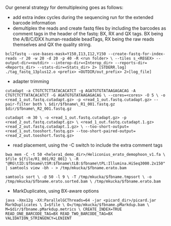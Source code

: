 Our general strategy for demultiplexing goes as follows:

- add extra index cycles during the sequencing run for the extended barcode information
- demultiplex the reads and create fastq files by including the barcodes as comment tags in the header of the fastq: BX, RX and QX tags. BX being the A/B/C/DXX human-readable beadTags, RX being the raw reads themselves and QX the quality string.

`bcl2fastq --use-bases-mask=Y150,I13,I12,Y150 --create-fastq-for-index-reads -r 20 -w 20 -d 20 -p 40 -R <run folder> \
--tiles s_<REGEX> --output-dir=<outdir> --interop-dir=<Interop_dir> --reports-dir=<Reports_dir> --stats-dir=<Stats_dir> 2> [STDERR.log]
./tag_fastq_13plus12.o <prefix> <OUTDIR/out_prefix> 2>[log_file]`

- adapter trimming 

`cutadapt -a CTGTCTCTTATACACATCT -g AGATGTGTATAAGAGACAG -A CTGTCTCTTATACACATCT -G AGATGTGTATAAGAGACAG \
        --cores=<cores> -O 5 \
        -o <read_1_out.fastq.cutadapt.gz> -p <read_1_out.fastq.cutadapt.gz> --pair-filter both \
        $dir/$fbname\_R1_001.fastq.gz $dir/$fbname\_R2_001.fastq.gz`

`cutadapt -m 30 \
       -o <read_1_out.fastq.cutadapt.gz> -p <read_2_out.fastq.cutadapt.gz> \
        <read_1_out.fastq.cutadapt.1.gz> <read_2_out.fastq.cutadapt.1.gz> \
        --too-short-output=<read_1_out.tooshort.fastq.gz> --too-short-paired-output=<read_2_out.tooshort.fastq.gz>`

- read placement, using the -C switch to include the extra comment tags

`bwa mem -C -t 50 <helera1_demo_dir>/Heliconius_erato_demophoon_v1.fa \
        $file ${file/R1_001/R2_001} \
        -R "@RG\tID:$fbname\tSM:$fbname\tLB:$fbname\tPL:Illumina.HiSeq3000.2x150" |
        samtools view -bh - > /tmp/mkucka/$fbname.erato.bam`

`samtools sort \
        -@ 50 -l 9 \
        -T /tmp/mkucka/$fbname.tmpsort \
        -o /tmp/mkucka/$fbname.erato.sorted.bam \
        /tmp/mkucka/$fbname.erato.bam`

- MarkDuplicates, using BX-aware options

`java -Xmx12g -XX:ParallelGCThreads=64 -jar <picard_dir>/picard.jar MarkDuplicates \
        I=$file \
        O=/tmp/mkucka/$fbname.pMarkdup.bam \
        M=$dir/$fbname.pMarkdup.metrics \
CREATE_INDEX=TRUE READ_ONE_BARCODE_TAG=BX READ_TWO_BARCODE_TAG=BX VALIDATION_STRINGENCY=LENIENT`
